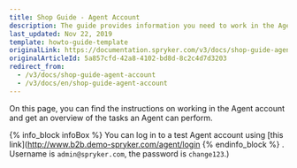 ```yaml
---
title: Shop Guide - Agent Account
description: The guide provides information you need to work in the Agent account.
last_updated: Nov 22, 2019
template: howto-guide-template
originalLink: https://documentation.spryker.com/v3/docs/shop-guide-agent-account
originalArticleId: 5a857cfd-42a8-4102-bd8d-8c2c4d7d3203
redirect_from:
  - /v3/docs/shop-guide-agent-account
  - /v3/docs/en/shop-guide-agent-account
---
```



On this page, you can find the instructions on working in the Agent account and get an overview of the tasks an Agent can perform.

{% info_block infoBox %}
You can log in to a test Agent account using [this link](http://www.b2b.demo-spryker.com/agent/login
{% endinfo_block %} . Username is `admin@spryker.com`, the password is `change123`.)
